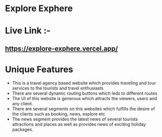 # Explore Exphere
# Live Link :-
## https://explore-exphere.vercel.app/

# Unique Features
- This is a travel agency based website which provides traveling and tour services to the tourists and travel enthusiasts
- There are several dynamic routing buttons which leds to different routes
- The UI of this website is generous which attracts the viewers, users and any client.
- There are several segments on this websites which fulfills the desire of the clients such as booking, news, explore etc
- The news segment provides the latest news of several tourists attractions and places as well as provides news of exciting holiday packages.